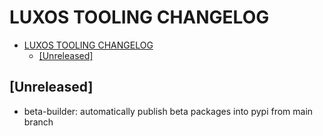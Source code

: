 # LUXOS TOOLING CHANGELOG

- [LUXOS TOOLING CHANGELOG](#luxos-tooling-changelog)
  - [\[Unreleased\]](#unreleased)

<!--
All notable changes to this project will be documented in this file.
Please, use the format:

## [Unreleased]

 - <module>: short description

-->

## [Unreleased]

- beta-builder: automatically publish beta packages into pypi from main branch